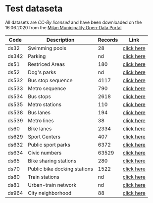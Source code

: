 # Test dataseta
All datasets are _CC-By licensed_ and  have been downloaded on the 16.06.2020 from the [Milan Municipality Open-Data Portal](https://dati.comune.milano.it/)

Code	|	Description	|	Records	|	Link	|
----------	|	----------	|	----------	|	----------	|
ds32	|	Swimming pools	|	28	| [click here](	https://dati.comune.milano.it/dataset/ds32-infogeo-centribalneari-localizzazione	)|
ds342	|	Parking	|	nd	| [click here](	https://dati.comune.milano.it/dataset/ds342-trafficotrasporti-parcheggi-pubblici-localizzazione	)|
ds51	|	Restriced Areas	|	180	| [click here](	https://dati.comune.milano.it/dataset/ds51_trafficotrasporti_aree_pedonali_ztl	)|
ds52	|	Dog's parks	|	nd	| [click here](	https://dati.comune.milano.it/dataset/ds52_infogeo_aree_cani_localizzazione_	)|
ds532	|	Bus stop sequence	|	4117	| [click here](	https://dati.comune.milano.it/dataset/ds532-atm-composizione-percorsi-linee-di-superficie-urbane	)|
ds533	|	Metro sequence	|	790	| [click here](	https://dati.comune.milano.it/dataset/ds533_atm-composizione-percorsi-linee-metropolitane	)|
ds534	|	Bus stops	|	2618	| [click here](	https://dati.comune.milano.it/dataset/ds534-atm-fermate-linee-di-superficie-urbane	)|
ds535	|	Metro stations	|	110	| [click here](	https://dati.comune.milano.it/dataset/ds535_atm-fermate-linee-metropolitane	)|
ds538	|	Bus lanes	|	194	| [click here](	https://dati.comune.milano.it/dataset/ds538_atm-percorsi-linee-di-superficie-urbane	)|
ds539	|	Metro lines	|	38	| [click here](	https://dati.comune.milano.it/dataset/ds539_atm-percorsi-linee-metropolitane	)|
ds60	|	Bike lanes	|	2334	| [click here](	https://dati.comune.milano.it/dataset/ds60_infogeo_piste_ciclabili_localizzazione_	)|
ds629	|	Sport Centers	|	407	| [click here](	https://dati.comune.milano.it/dataset/ds629-impianti-sportivi	)|
ds632	|	Public sport parks	|	6372	| [click here](	https://dati.comune.milano.it/dataset/ds632-street-sport-orari-parchi-comunali-per-municipio	)|
ds634	|	Civic numbers	|	63529	| [click here](	https://dati.comune.milano.it/dataset/ds634-numeri-civici-coordinate	)|
ds65	|	Bike sharing stations	|	280	| [click here](	https://dati.comune.milano.it/dataset/ds65_infogeo_aree_sosta_bike_sharing_localizzazione_	)|
ds70	|	Public bike docking stations	|	1522	| [click here](	https://dati.comune.milano.it/dataset/ds670-trasporto-pubblico-sosta-biciclette	)|
ds80	|	Train stations	|	nd	| [click here](	https://dati.comune.milano.it/dataset/ds80_infogeo_stazioni_ferroviarie_localizzazione_	)|
ds81	|	Urban-train network	|	nd	| [click here](	https://dati.comune.milano.it/dataset/ds81_infogeo_rete_ferroviaria_localizzazione_	)|
ds964	|	City neighborhood	|	88	| [click here](	https://dati.comune.milano.it/dataset/ds964-nil-vigenti-pgt-2030	)|


